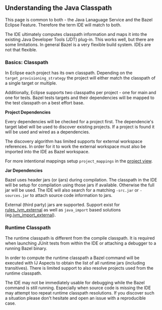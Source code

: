 ## Understanding the Java Classpath

This page is common to both - the Java Lanaguage Service and the Bazel Eclipse Feature.
Therefore the term IDE will match to both.

The IDE ultimately computes classpath information and maps it into the existing Java Developer Tools (JDT) plug-in.
This works well, but there are some limitations.
In general Bazel is a very flexible build system.
IDEs are not that flexible.


### Basics: Classpath

In Eclipse each project has its own classpath.
Depending on the `target_provisioning_strategy` the project will either match the classpath of a single target or multiple.

Additionally, Eclipse supports two classpaths per project - one for main and one for tests.
Bazel tests targets and their dependencies will be mapped to the test classpath on a best effort base.

**Project Dependencies**

Every dependencies will be checked for a project first.
The dependencie's target label will be used to discover existing projects.
If a project is found it will be used and wired as a dependencies.

The discovery algorithm has limited supports for external workspace references.
In order for it to work the external workspace must also be imported into the IDE as Bazel workspace.

For more intentional mappings setup `project_mappings` in the [project view](projectviews.md).

**Jar Dependencies**

Bazel uses header jars (or ijars) during compilation.
The classpath in the IDE will be setup for compilation using those jars if available.
Otherwise the full jar will be used.
The IDE will also search for a matching `-src.jar` or `-sources.jar` to attach source code information to jars.

External (third party) jars are supported.
Support exist for [rules_jvm_external](https://github.com/bazelbuild/rules_jvm_external) as well as `java_import` based solutions (eg.[jvm_import_external](https://github.com/bazelbuild/bazel/blob/master/tools/build_defs/repo/jvm.bzl)).


### Runtime Classpath

The runtime classpath is different from the compile classpath.
It is required when launching JUnit tests from within the IDE or attaching a debugger to a running Bazel binary.

In order to compute the runtime classpath a Bazel command will be executed with IJ Aspects to obtain the list of all runtime jars (including transitives).
There is limited support to also resolve projects used from the runtime classpath.

The IDE may not be immediately usable for debugging while the Bazel command is still running.
Especially when source code is missing the IDE may attempt too repeat runtime classpath resolutions.
If you discover such a situation please don't hesitate and open an issue with a reproducible case.


